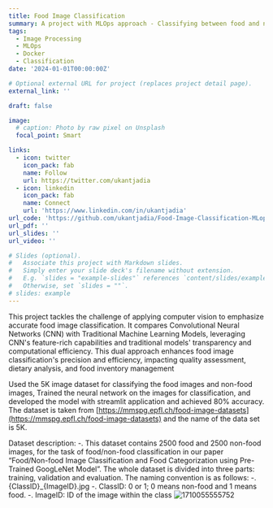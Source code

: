 ```yaml
---
title: Food Image Classification
summary: A project with MLOps approach - Classifying between food and non-food image 
tags:
  - Image Processing
  - MLOps
  - Docker
  - Classification
date: '2024-01-01T00:00:00Z'

# Optional external URL for project (replaces project detail page).
external_link: ''

draft: false

image:
  # caption: Photo by raw pixel on Unsplash
  focal_point: Smart

links:
  - icon: twitter
    icon_pack: fab
    name: Follow
    url: https://twitter.com/ukantjadia
  - icon: linkedin
    icon_pack: fab
    name: Connect
    url: 'https://www.linkedin.com/in/ukantjadia' 
url_code: 'https://github.com/ukantjadia/Food-Image-Classification-MLops/'
url_pdf: ''
url_slides: ''
url_video: ''

# Slides (optional).
#   Associate this project with Markdown slides.
#   Simply enter your slide deck's filename without extension.
#   E.g. `slides = "example-slides"` references `content/slides/example-slides.md`.
#   Otherwise, set `slides = ""`.
# slides: example
---
```


This project tackles the challenge of applying computer vision to emphasize accurate food image classification. It compares Convolutional Neural Networks (CNN) with Traditional Machine Learning Models, leveraging CNN's feature-rich capabilities and traditional models' transparency and computational efficiency. This dual approach enhances food image classification's precision and efficiency, impacting quality assessment, dietary analysis, and food inventory management


Used the 5K image dataset for classifying the food images and non-food images, Trained the neural network on the images for classification, and developed the model with streamlit application and achieved 80% accuracy.
The dataset is taken from [https://mmspg.epfl.ch/food-image-datasets](https://mmspg.epfl.ch/food-image-datasets) and the name of the data set is 5K.

Dataset description:
-. This dataset contains 2500 food and 2500 non-food images, for the task of food/non-food classification in our paper “Food/Non-food Image Classification and Food Categorization using Pre-Trained GoogLeNet Model”. The whole dataset is divided into three parts: training, validation and evaluation. The naming convention is as follows:
-. {ClassID}_{ImageID}.jpg
-. ClassID: 0 or 1; 0 means non-food and 1 means food.
-. ImageID: ID of the image within the class
![1710055555752](image/index/1710055555752.png)